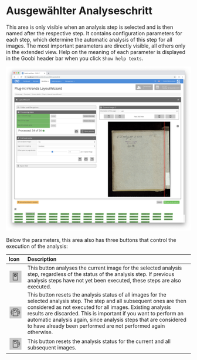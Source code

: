 # Ausgewählter Analyseschritt

This area is only visible when an analysis step is selected and is then named after the respective step. It contains configuration parameters for each step, which determine the automatic analysis of this step for all images. The most important parameters are directly visible, all others only in the extended view. Help on the meaning of each parameter is displayed in the Goobi header bar when you click `Show help texts`.

![Selected analysis step with settings](../../../../.gitbook/assets/layoutwizzard_08%20%281%29.png)

Below the parameters, this area also has three buttons that control the execution of the analysis:

| Icon | Description |
| :--- | :--- |
| ![](../../../../.gitbook/assets/layoutwizzard_34.png)  | This button analyses the current image for the selected analysis step, regardless of the status of the analysis step. If previous analysis steps have not yet been executed, these steps are also executed. |
| ![](../../../../.gitbook/assets/layoutwizzard_35.png)  | This button resets the analysis status of all images for the selected analysis step. The step and all subsequent ones are then considered as not executed for all images. Existing analysis results are discarded. This is important if you want to perform an automatic analysis again, since analysis steps that are considered to have already been performed are not performed again otherwise. |
| ![](../../../../.gitbook/assets/layoutwizzard_36.png)  | This button resets the analysis status for the current and all subsequent images. |

